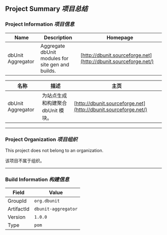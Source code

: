 ## Project Summary _项目总结_

### Project Information _项目信息_

| Name | Description | Homepage |
| ---- | ---- | ---- |
| dbUnit Aggregator | Aggregate dbUnit modules for site gen and builds. | [http://dbunit.sourceforge.net](http://dbunit.sourceforge.net/) |


| 名称 | 描述 | 主页 |
| ---- | ---- | ---- |
| dbUnit Aggregator | 为站点生成和构建聚合 dbUnit 模块。 | [http://dbunit.sourceforge.net](http://dbunit.sourceforge.net/) |

---

### Project Organization _项目组织_

This project does not belong to an organization.


该项目不属于组织。

---

### Build Information _构建信息_

| Field | Value |
| ---- | ---- |
| GroupId | `org.dbunit` |
| ArtifactId | `dbunit-aggregator` |
| Version | `1.0.0` |
| Type | `pom` |
